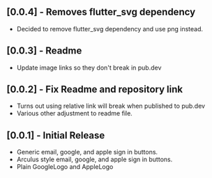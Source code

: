## [0.0.4] - Removes flutter_svg dependency
- Decided to remove flutter_svg dependency and use png instead.

## [0.0.3] - Readme
- Update image links so they don't break in pub.dev

## [0.0.2] - Fix Readme and repository link
- Turns out using relative link will break when published to pub.dev
- Various other adjustment to readme file.

## [0.0.1] - Initial Release

- Generic email, google, and apple sign in buttons.
- Arculus style email, google, and apple sign in buttons.
- Plain GoogleLogo and AppleLogo
